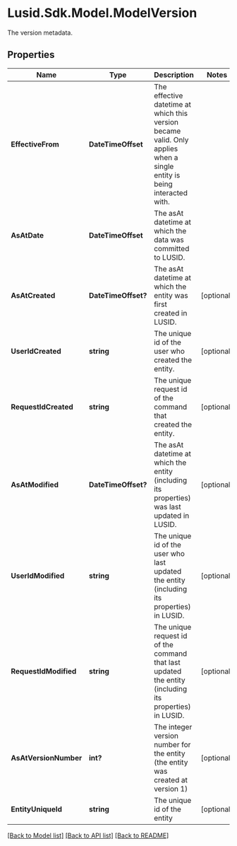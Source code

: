 # Lusid.Sdk.Model.ModelVersion
The version metadata.

## Properties

Name | Type | Description | Notes
------------ | ------------- | ------------- | -------------
**EffectiveFrom** | **DateTimeOffset** | The effective datetime at which this version became valid. Only applies when a single entity is being interacted with. | 
**AsAtDate** | **DateTimeOffset** | The asAt datetime at which the data was committed to LUSID. | 
**AsAtCreated** | **DateTimeOffset?** | The asAt datetime at which the entity was first created in LUSID. | [optional] 
**UserIdCreated** | **string** | The unique id of the user who created the entity. | [optional] 
**RequestIdCreated** | **string** | The unique request id of the command that created the entity. | [optional] 
**AsAtModified** | **DateTimeOffset?** | The asAt datetime at which the entity (including its properties) was last updated in LUSID. | [optional] 
**UserIdModified** | **string** | The unique id of the user who last updated the entity (including its properties) in LUSID. | [optional] 
**RequestIdModified** | **string** | The unique request id of the command that last updated the entity (including its properties) in LUSID. | [optional] 
**AsAtVersionNumber** | **int?** | The integer version number for the entity (the entity was created at version 1) | [optional] 
**EntityUniqueId** | **string** | The unique id of the entity | [optional] 

[[Back to Model list]](../README.md#documentation-for-models) [[Back to API list]](../README.md#documentation-for-api-endpoints) [[Back to README]](../README.md)

